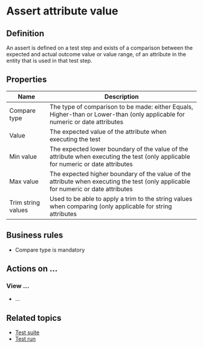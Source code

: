 # Assert attribute value

## Definition

An assert is defined on a test step and exists of a comparison between the expected and actual outcome value or value range, of an attribute in the entity that is used in that test step.

## Properties
| Name | Description |
| ----------- | ----------- |
| Compare type | The type of comparison to be made: either Equals, Higher-than or Lower-than (only applicable for numeric or date attributes |
| Value | The expected value of the attribute when executing the test |
| Min value | The expected lower boundary of the value of the attribute when executing the test (only applicable for numeric or date attributes |
| Max value | The expected higher boundary of the value of the attribute when executing the test (only applicable for numeric or date attributes |
| Trim string values | Used to be able to apply a trim to the string values when comparing (only applicable for string attributes |

## Business rules
- Compare type is mandatory

## Actions on ...

### View ...
- ...

## Related topics
- [Test suite](test-suite)
- [Test run](test-run)
